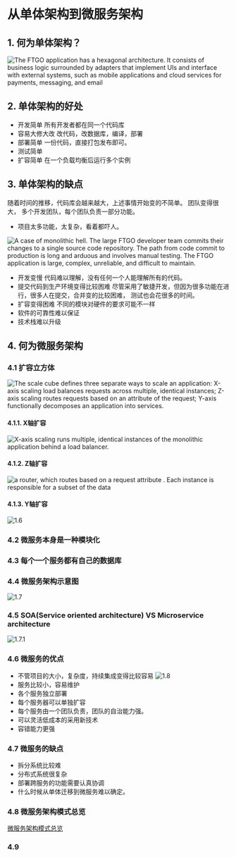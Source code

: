 从单体架构到微服务架构
=================

## 1. 何为单体架构？

![The FTGO application has a hexagonal architecture. It consists of business logic surrounded by adapters that implement UIs and interface with external systems, such as mobile applications and cloud services for payments, messaging, and email](./assets/1.1.jpg)

## 2. 单体架构的好处

* 开发简单
  所有开发者都在同一个代码库
* 容易大修大改
  改代码，改数据库，编译，部署
* 部署简单
  一份代码，直接打包发布即可。
* 测试简单
* 扩容简单
  在一个负载均衡后运行多个实例

## 3. 单体架构的缺点

随着时间的推移，代码库会越来越大，上述事情开始变的不简单。 团队变得很大， 多个开发团队，每个团队负责一部分功能。

* 项目太多功能，太复杂，看着都吓人。

![A case of monolithic hell. The large FTGO developer team commits their changes to a single source code repository. The path from code commit to production is long and arduous and involves manual testing. The FTGO application is large, complex, unreliable, and difficult to maintain.](./assets/1.2.jpg)

* 开发变慢
  代码难以理解，没有任何一个人能理解所有的代码。
* 提交代码到生产环境变得比较困难
  尽管采用了敏捷开发，但因为很多功能在进行，很多人在提交，合并变的比较困难， 测试也会花很多的时间。
* 扩容变得困难
  不同的模块对硬件的要求可能不一样
* 软件的可靠性难以保证
* 技术栈难以升级


## 4. 何为微服务架构

### 4.1 扩容立方体

![The scale cube defines three separate ways to scale an application: X-axis scaling load balances requests across multiple, identical instances; Z-axis scaling routes requests based on an attribute of the request; Y-axis functionally decomposes an application into services.](./assets/1.3.jpg)


#### 4.1.1. X轴扩容
![X-axis scaling runs multiple, identical instances of the monolithic application behind a load balancer.](./assets/1.4.jpg)


#### 4.1.2. Z轴扩容

![a router, which routes based on a request attribute . Each instance is responsible for a subset of the data](./assets/1.5.jpg)

#### 4.1.3. Y轴扩容

![1.6](./assets/1.6.jpg)

### 4.2 微服务本身是一种模块化
### 4.3 每个一个服务都有自己的数据库
### 4.4 微服务架构示意图

![1.7](./assets/1.7.jpg)

### 4.5 SOA(Service oriented architecture) VS Microservice architecture

![1.7.1](./assets/1.7.1.jpg)

### 4.6 微服务的优点

* 不管项目的大小，复杂度，持续集成变得比较容易
  ![1.8](./assets/1.8.jpg)
* 服务比较小，容易维护
* 各个服务独立部署
* 每个服务器可以单独扩容
* 每个服务由一个团队负责，团队的自治能力强。
* 可以灵活低成本的采用新技术
* 容错能力更强
  

### 4.7 微服务的缺点

* 拆分系统比较难
* 分布式系统很复杂
* 部署跨服务的功能需要认真协调
* 什么时候从单体迁移到微服务难以确定。


### 4.8  微服务架构模式总览


[ 微服务架构模式总览](https://microservices.io/patterns/microservices.html)

### 4.9 